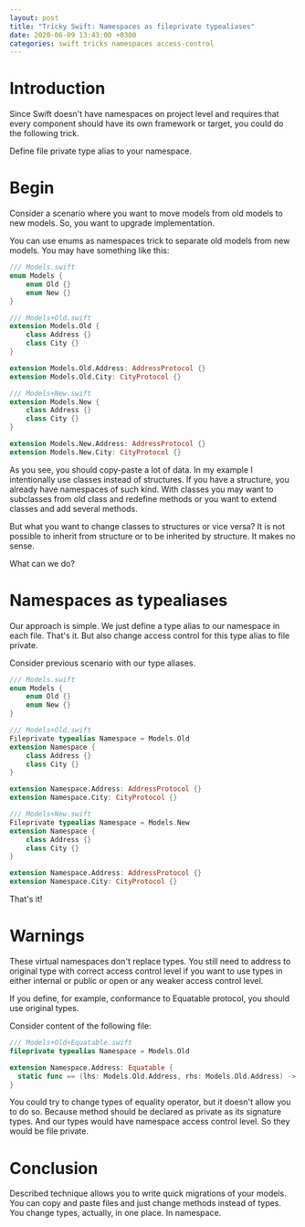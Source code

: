 ```yaml
---
layout: post
title: "Tricky Swift: Namespaces as fileprivate typealiases"
date: 2020-06-09 13:43:00 +0300
categories: swift tricks namespaces access-control
---
```


# Introduction #

Since Swift doesn't have namespaces on project level and requires that every component should have its own framework or target, you could do the following trick.

Define file private type alias to your namespace.

# Begin #

Consider a scenario where you want to move models from old models to new models. So, you want to upgrade implementation.

You can use enums as namespaces trick to separate old models from new models. You may have something like this:

```swift
/// Models.swift
enum Models {
    enum Old {}
    enum New {}
}
```

```swift
/// Models+Old.swift
extension Models.Old {
    class Address {}
    class City {}
}

extension Models.Old.Address: AddressProtocol {}
extension Models.Old.City: CityProtocol {}
```

```swift
/// Models+New.swift
extension Models.New {
    class Address {}
    class City {}
}

extension Models.New.Address: AddressProtocol {}
extension Models.New.City: CityProtocol {}
```

As you see, you should copy-paste a lot of data. In my example I intentionally use classes instead of structures. If you have a structure, you already have namespaces of such kind. With classes you may want to subclasses from old class and redefine methods or you want to extend classes and add several methods.

But what you want to change classes to structures or vice versa? It is not possible to inherit from structure or to be inherited by structure. It makes no sense.

What can we do?

# Namespaces as typealiases #

Our approach is simple. We just define a type alias to our  namespace in each file. That's it. But also change access control for this type alias to file private.

Consider previous scenario with our type aliases.

```swift
/// Models.swift
enum Models {
    enum Old {}
    enum New {}
}
```

```swift
/// Models+Old.swift
Fileprivate typealias Namespace = Models.Old
extension Namespace {
    class Address {}
    class City {}
}

extension Namespace.Address: AddressProtocol {}
extension Namespace.City: CityProtocol {}
```

```swift
/// Models+New.swift
Fileprivate typealias Namespace = Models.New
extension Namespace {
    class Address {}
    class City {}
}

extension Namespace.Address: AddressProtocol {}
extension Namespace.City: CityProtocol {}
```

That's it!

# Warnings #

These virtual namespaces don't replace types. You still need to address to original type with correct access control level if you want to use types in either internal or public or open or any weaker access control level.

If you define, for example, conformance to Equatable protocol, you should use original types.

Consider content of the following file:

```swift
/// Models+Old+Equatable.swift
fileprivate typealias Namespace = Models.Old

extension Namespace.Address: Equatable {
  static func == (lhs: Models.Old.Address, rhs: Models.Old.Address) -> Bool { false }
}
```

You could try to change types of equality operator, but it doesn't allow you to do so. Because method should be declared as private as its signature types. And our types would have namespace access control level. So they would be file private.

# Conclusion #

Described technique allows you to write quick migrations of your models. You can copy and paste files and just change methods instead of types. You change types, actually, in one place. In namespace.
